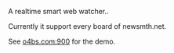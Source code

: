 A realtime smart web watcher..

Currently it support every board of newsmth.net.

See [o4bs.com:900](o4bs.com:9000) for the demo.